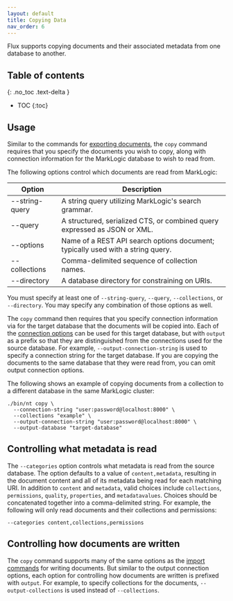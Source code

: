 ```yaml
---
layout: default
title: Copying Data
nav_order: 6
---
```


Flux supports copying documents and their associated metadata from one database to another.

## Table of contents
{: .no_toc .text-delta }

- TOC
{:toc}

## Usage

Similar to the commands for [exporting documents](export/export-documents.md), the `copy` command requires that you 
specify the documents you wish to copy, along with connection information for the MarkLogic database to wish to read
from.

The following options control which documents are read from MarkLogic:

| Option | Description | 
| --- |--- |
| --string-query | A string query utilizing MarkLogic's search grammar. |
| --query | A structured, serialized CTS, or combined query expressed as JSON or XML. |
| --options | Name of a REST API search options document; typically used with a string query. |
| --collections | Comma-delimited sequence of collection names. |
| --directory | A database directory for constraining on URIs. |

You must specify at least one of `--string-query`, `--query`, `--collections`, or `--directory`. You may specify any
combination of those options as well.

The `copy` command then requires that you specify connection information via for the target database that the documents
will be copied into. Each of the [connection options](common-options.md) can be used for this target database, but with
`output` as a prefix so that they are distinguished from the connections used for the source database. For example, 
`--output-connection-string` is used to specify a connection string for the target database. If you are copying the documents
to the same database that they were read from, you can omit output connection options.

The following shows an example of copying documents from a collection to a different database in the same MarkLogic 
cluster:

```
./bin/nt copy \
  --connection-string "user:password@localhost:8000" \
  --collections "example" \
  --output-connection-string "user:password@localhost:8000" \
  --output-database "target-database"
```

## Controlling what metadata is read

The `--categories` option controls what metadata is read from the source database. The option defaults to a value of 
`content,metadata`, resulting in the document content and all of its metadata being read for each matching URI. 
In addition to `content` and `metadata`, valid choices include `collections`, `permissions`, `quality`, `properties`, 
and `metadatavalues`. Choices should be concatenated together into a comma-delimited string. For example, the 
following will only read documents and their collections and permissions:

    --categories content,collections,permissions

## Controlling how documents are written

The `copy` command supports many of the same options as the [import commands](import/common-import-features.md) for 
writing documents. But similar to the output connection options, each option for controlling how documents are written
is prefixed with `output`. For example, to specify collections for the documents, `--output-collections` is used instead
of `--collections`.
